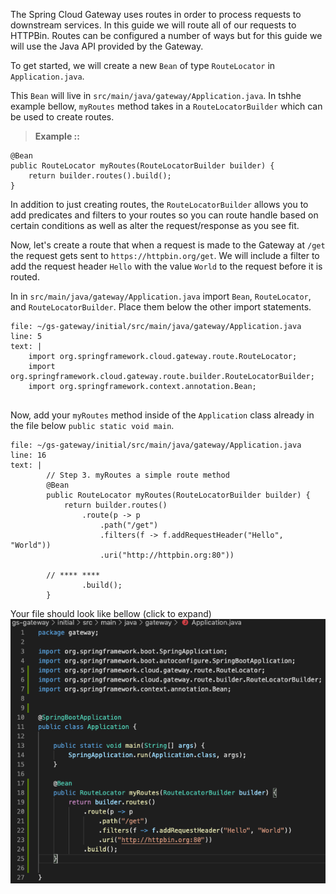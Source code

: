 The Spring Cloud Gateway uses routes in order to process requests to downstream services. In this guide we will route all of our requests to HTTPBin. Routes can be configured a number of ways but for this guide we will use the Java API provided by the Gateway.

To get started, we will create a new `Bean` of type `RouteLocator` in `Application.java`.

This `Bean` will  live in `src/main/java/gateway/Application.java`. In tshhe example bellow, `myRoutes` method takes in a `RouteLocatorBuilder` which can be used to create routes. 
> **Example ::**
```
@Bean
public RouteLocator myRoutes(RouteLocatorBuilder builder) {
    return builder.routes().build();
}
```

In addition to just creating routes, the `RouteLocatorBuilder` allows you to add predicates and filters to your routes so you can route handle based on certain conditions as well as alter the request/response as you see fit.


Now, let's create a route that when a request is made to the Gateway at `/get` the request gets sent to `https://httpbin.org/get`. We will include a filter to add the request header `Hello` with the value `World` to the request before it is routed.

In in `src/main/java/gateway/Application.java` import `Bean`, `RouteLocator`, and `RouteLocatorBuilder`. Place them below the other import statements.

```editor:insert-lines-before-line
file: ~/gs-gateway/initial/src/main/java/gateway/Application.java
line: 5
text: |
    import org.springframework.cloud.gateway.route.RouteLocator;
    import org.springframework.cloud.gateway.route.builder.RouteLocatorBuilder;
    import org.springframework.context.annotation.Bean;


```

Now, add your `myRoutes` method inside of the `Application` class already in the file below `public static void main`.


```editor:insert-lines-before-line
file: ~/gs-gateway/initial/src/main/java/gateway/Application.java
line: 16
text: |
        // Step 3. myRoutes a simple route method
        @Bean
        public RouteLocator myRoutes(RouteLocatorBuilder builder) {
            return builder.routes()
                .route(p -> p
                    .path("/get")
                    .filters(f -> f.addRequestHeader("Hello", "World"))
                    .uri("http://httpbin.org:80"))

        // **** ****
                .build();
        }
```

Your file should look like bellow (click to expand)
![Step-2-example](simple-route.png)   